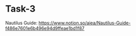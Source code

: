 # Task-3

Nautilus Guide: https://www.notion.so/aiea/Nautilus-Guide-f486e7601e6b496e94d9ffeae1bd1f87
